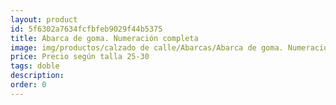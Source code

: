 ```yaml
---
layout: product
id: 5f6302a7634fcfbfeb9029f44b5375
title: Abarca de goma. Numeración completa
image: img/productos/calzado de calle/Abarcas/Abarca de goma. Numeración completa=Precio según talla 25-30=doble.webp
price: Precio según talla 25-30
tags: doble
description: 
order: 0
---
```

